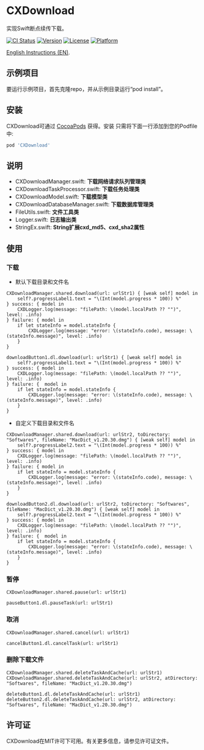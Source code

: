 # CXDownload

实现Swift断点续传下载。

[![CI Status](https://img.shields.io/travis/chenxing640/CXDownload.svg?style=flat)](https://travis-ci.org/chenxing640/CXDownload)
[![Version](https://img.shields.io/cocoapods/v/CXDownload.svg?style=flat)](https://cocoapods.org/pods/CXDownload)
[![License](https://img.shields.io/cocoapods/l/CXDownload.svg?style=flat)](https://cocoapods.org/pods/CXDownload)
[![Platform](https://img.shields.io/cocoapods/p/CXDownload.svg?style=flat)](https://cocoapods.org/pods/CXDownload)

[English Instructions (EN)](README-en.md).

## 示例项目

要运行示例项目，首先克隆repo，并从示例目录运行“pod install”。

## 安装

CXDownload可通过 [CocoaPods](https://cocoapods.org) 获得。安装
只需将下面一行添加到您的Podfile中:

```ruby
pod 'CXDownload'
```

## 说明

- CXDownloadManager.swift: **下载网络请求队列管理类**
- CXDownloadTaskProcessor.swift: **下载任务处理类**
- CXDownloadModel.swift: **下载模型类**
- CXDownloadDatabaseManager.swift: **下载数据库管理类**
- FileUtils.swift: **文件工具类**
- Logger.swift: **日志输出类**
- StringEx.swift: **String扩展cxd_md5、cxd_sha2属性**

## 使用

### 下载

- 默认下载目录和文件名

```
CXDownloadManager.shared.download(url: urlStr1) { [weak self] model in
    self?.progressLabel1.text = "\(Int(model.progress * 100)) %"
} success: { model in
    CXDLogger.log(message: "filePath: \(model.localPath ?? "")", level: .info)
} failure: { model in
    if let stateInfo = model.stateInfo {
        CXDLogger.log(message: "error: \(stateInfo.code), message: \(stateInfo.message)", level: .info)
    }
}
```

```dl
downloadButton1.dl.download(url: urlStr1) { [weak self] model in
    self?.progressLabel1.text = "\(Int(model.progress * 100)) %"
} success: { model in
    CXDLogger.log(message: "filePath: \(model.localPath ?? "")", level: .info)
} failure: {  model in
    if let stateInfo = model.stateInfo {
        CXDLogger.log(message: "error: \(stateInfo.code), message: \(stateInfo.message)", level: .info)
    }
}
```

- 自定义下载目录和文件名

```
CXDownloadManager.shared.download(url: urlStr2, toDirectory: "Softwares", fileName: "MacDict_v1.20.30.dmg") { [weak self] model in
    self?.progressLabel2.text = "\(Int(model.progress * 100)) %"
} success: { model in
    CXDLogger.log(message: "filePath: \(model.localPath ?? "")", level: .info)
} failure: { model in
    if let stateInfo = model.stateInfo {
        CXDLogger.log(message: "error: \(stateInfo.code), message: \(stateInfo.message)", level: .info)
    }
}
```

```dl
downloadButton2.dl.download(url: urlStr2, toDirectory: "Softwares", fileName: "MacDict_v1.20.30.dmg") { [weak self] model in
    self?.progressLabel2.text = "\(Int(model.progress * 100)) %"
} success: { model in
    CXDLogger.log(message: "filePath: \(model.localPath ?? "")", level: .info)
} failure: {  model in
    if let stateInfo = model.stateInfo {
        CXDLogger.log(message: "error: \(stateInfo.code), message: \(stateInfo.message)", level: .info)
    }
}
```

### 暂停

```
CXDownloadManager.shared.pause(url: urlStr1)
```

```dl
pauseButton1.dl.pauseTask(url: urlStr1)
```

### 取消

```
CXDownloadManager.shared.cancel(url: urlStr1)
```

```dl
cancelButton1.dl.cancelTask(url: urlStr1)
```

### 删除下载文件

```
CXDownloadManager.shared.deleteTaskAndCache(url: urlStr1)
CXDownloadManager.shared.deleteTaskAndCache(url: urlStr2, atDirectory: "Softwares", fileName: "MacDict_v1.20.30.dmg")
```

```dl
deleteButton1.dl.deleteTaskAndCache(url: urlStr1)
deleteButton2.dl.deleteTaskAndCache(url: urlStr2, atDirectory: "Softwares", fileName: "MacDict_v1.20.30.dmg")
```

## 许可证

CXDownload在MIT许可下可用。有关更多信息，请参见许可证文件。
